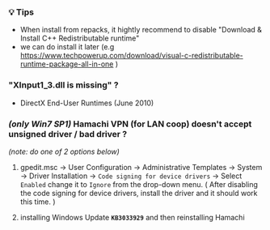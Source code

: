 ### 💡 Tips

- When install from repacks, it hightly recommend to disable "Download & Install C++ Redistributable runtime"
- we can do install it later (e.g https://www.techpowerup.com/download/visual-c-redistributable-runtime-package-all-in-one ) 


### "XInput1_3.dll is missing" ? 

- DirectX End-User Runtimes (June 2010)

### _**(only Win7 SP1)**_ Hamachi VPN (for LAN coop) doesn't accept unsigned driver / bad driver ? 
_(note:  do one of 2 options below)_ 

1) gpedit.msc -> User Configuration -> Administrative Templates -> System -> Driver Installation -> `Code signing for device drivers` -> Select `Enabled` change it to `Ignore` from the drop-down menu. ( After disabling the code signing for device drivers, install the driver and it should work this time. ) 

2) installing Windows Update **`KB3033929`** and then reinstalling Hamachi
